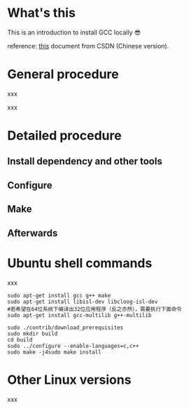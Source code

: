 # What's this
This is an introduction to install GCC locally :sunglasses:

reference: [this](http://blog.csdn.net/yanxiangtianji/article/details/12511961) document from CSDN (Chinese version).


# General procedure


xxx

xxx


# Detailed procedure

## Install dependency and other tools




## Configure



## Make



## Afterwards




# Ubuntu shell commands

xxx

```
sudo apt-get install gcc g++ make
sudo apt-get install libisl-dev libcloog-isl-dev
#若希望在64位系统下编译出32位应用程序（反之亦然），需要执行下面命令
sudo apt-get install gcc-multilib g++-multilib

sudo ./contrib/download_prerequisites
sudo mkdir build
cd build
sudo ../configure --enable-languages=c,c++
sudo make -j4sudo make install
```


# Other Linux versions


xxx
